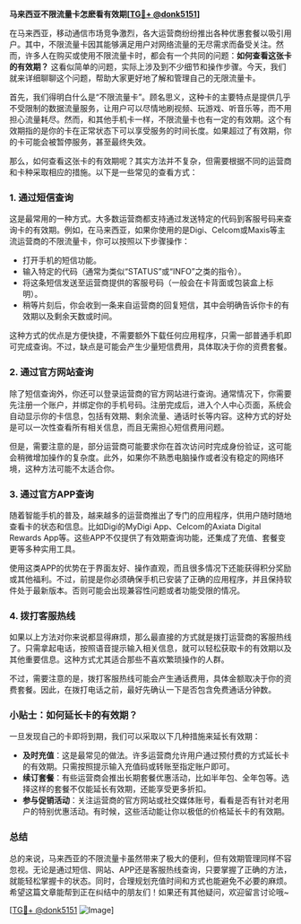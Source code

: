 **马来西亚不限流量卡怎麽看有效期[[TG💪+ @donk5151](https://t.me/s/donk5151)]**

在马来西亚，移动通信市场竞争激烈，各大运营商纷纷推出各种优惠套餐以吸引用户。其中，不限流量卡因其能够满足用户对网络流量的无尽需求而备受关注。然而，许多人在购买或使用不限流量卡时，都会有一个共同的问题：**如何查看这张卡的有效期？** 这看似简单的问题，实际上涉及到不少细节和操作步骤。今天，我们就来详细聊聊这个问题，帮助大家更好地了解和管理自己的无限流量卡。

首先，我们得明白什么是“不限流量卡”。顾名思义，这种卡的主要特点是提供几乎不受限制的数据流量服务，让用户可以尽情地刷视频、玩游戏、听音乐等，而不用担心流量耗尽。然而，和其他手机卡一样，不限流量卡也有一定的有效期。这个有效期指的是你的卡在正常状态下可以享受服务的时间长度。如果超过了有效期，你的卡可能会被暂停服务，甚至最终失效。

那么，如何查看这张卡的有效期呢？其实方法并不复杂，但需要根据不同的运营商和卡种采取相应的措施。以下是一些常见的查看方式：

### 1. **通过短信查询**
这是最常用的一种方式。大多数运营商都支持通过发送特定的代码到客服号码来查询卡的有效期。例如，在马来西亚，如果你使用的是Digi、Celcom或Maxis等主流运营商的不限流量卡，你可以按照以下步骤操作：
- 打开手机的短信功能。
- 输入特定的代码（通常为类似“STATUS”或“INFO”之类的指令）。
- 将这条短信发送至运营商提供的客服号码（一般会在卡背面或包装盒上标明）。
- 稍等片刻后，你会收到一条来自运营商的回复短信，其中会明确告诉你卡的有效期以及剩余天数或时间。

这种方式的优点是方便快捷，不需要额外下载任何应用程序，只需一部普通手机即可完成查询。不过，缺点是可能会产生少量短信费用，具体取决于你的资费套餐。

### 2. **通过官方网站查询**
除了短信查询外，你还可以登录运营商的官方网站进行查询。通常情况下，你需要先注册一个账户，并绑定你的手机号码。注册完成后，进入个人中心页面，系统会自动显示你的卡信息，包括有效期、剩余流量、通话时长等内容。这种方式的好处是可以一次性查看所有相关信息，而且无需担心短信费用问题。

但是，需要注意的是，部分运营商可能要求你在首次访问时完成身份验证，这可能会稍微增加操作的复杂度。此外，如果你不熟悉电脑操作或者没有稳定的网络环境，这种方法可能不太适合你。

### 3. **通过官方APP查询**
随着智能手机的普及，越来越多的运营商推出了专门的应用程序，供用户随时随地查看卡的状态和信息。比如Digi的MyDigi App、Celcom的Axiata Digital Rewards App等。这些APP不仅提供了有效期查询功能，还集成了充值、套餐变更等多种实用工具。

使用这类APP的优势在于界面友好、操作直观，而且很多情况下还能获得积分奖励或其他福利。不过，前提是你必须确保手机已安装了正确的应用程序，并且保持软件处于最新版本。否则可能会出现兼容性问题或者功能受限的情况。

### 4. **拨打客服热线**
如果以上方法对你来说都显得麻烦，那么最直接的方式就是拨打运营商的客服热线了。只需拿起电话，按照语音提示输入相关信息，就可以轻松获取卡的有效期以及其他重要信息。这种方式尤其适合那些不喜欢繁琐操作的人群。

不过，需要注意的是，拨打客服热线可能会产生通话费用，具体金额取决于你的资费套餐。因此，在拨打电话之前，最好先确认一下是否包含免费通话分钟数。

### **小贴士：如何延长卡的有效期？**

一旦发现自己的卡即将到期，我们可以采取以下几种措施来延长有效期：
- **及时充值**：这是最常见的做法。许多运营商允许用户通过预付费的方式延长卡的有效期。只需按照提示输入充值码或转账至指定账户即可。
- **续订套餐**：有些运营商会推出长期套餐优惠活动，比如半年包、全年包等。选择这样的套餐不仅能延长有效期，还能享受更多折扣。
- **参与促销活动**：关注运营商的官方网站或社交媒体账号，看看是否有针对老用户的特别优惠活动。有时候，这些活动能让你以极低的价格延长卡的有效期。

### **总结**

总的来说，马来西亚的不限流量卡虽然带来了极大的便利，但有效期管理同样不容忽视。无论是通过短信、网站、APP还是客服热线查询，只要掌握了正确的方法，就能轻松掌握卡的状态。同时，合理规划充值时间和方式也能避免不必要的麻烦。希望这篇文章能帮到正在纠结中的朋友们！如果还有其他疑问，欢迎留言讨论哦~

[[TG💪+ @donk5151](https://t.me/s/donk5151) ![Image](https://i.postimg.cc/rwNCRYN7/Snipaste-2025-04-30-17-27-05.png)]